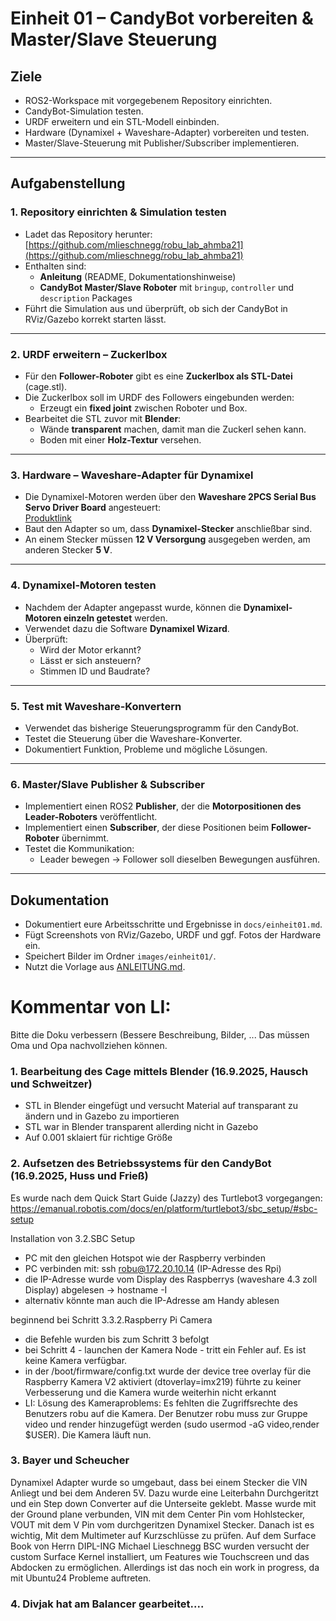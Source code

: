 # Einheit 01 – CandyBot vorbereiten & Master/Slave Steuerung

## Ziele
- ROS2-Workspace mit vorgegebenem Repository einrichten.  
- CandyBot-Simulation testen.  
- URDF erweitern und ein STL-Modell einbinden.  
- Hardware (Dynamixel + Waveshare-Adapter) vorbereiten und testen.  
- Master/Slave-Steuerung mit Publisher/Subscriber implementieren.  

---

## Aufgabenstellung

### 1. Repository einrichten & Simulation testen
- Ladet das Repository herunter:  
  [https://github.com/mlieschnegg/robu_lab_ahmba21](https://github.com/mlieschnegg/robu_lab_ahmba21)  
- Enthalten sind:  
  - **Anleitung** (README, Dokumentationshinweise)  
  - **CandyBot Master/Slave Roboter** mit `bringup`, `controller` und `description` Packages  
- Führt die Simulation aus und überprüft, ob sich der CandyBot in RViz/Gazebo korrekt starten lässt.  

---

### 2. URDF erweitern – Zuckerlbox
- Für den **Follower-Roboter** gibt es eine **Zuckerlbox als STL-Datei** (cage.stl).  
- Die Zuckerlbox soll im URDF des Followers eingebunden werden:  
  - Erzeugt ein **fixed joint** zwischen Roboter und Box.  
- Bearbeitet die STL zuvor mit **Blender**:  
  - Wände **transparent** machen, damit man die Zuckerl sehen kann.  
  - Boden mit einer **Holz-Textur** versehen.  

---

### 3. Hardware – Waveshare-Adapter für Dynamixel
- Die Dynamixel-Motoren werden über den **Waveshare 2PCS Serial Bus Servo Driver Board** angesteuert:  
  [Produktlink](https://www.amazon.de/dp/B0DK79JNNK?ref=ppx_yo2ov_dt_b_fed_asin_title)  
- Baut den Adapter so um, dass **Dynamixel-Stecker** anschließbar sind.  
- An einem Stecker müssen **12 V Versorgung** ausgegeben werden, am anderen Stecker **5 V**.  

---

### 4. Dynamixel-Motoren testen
- Nachdem der Adapter angepasst wurde, können die **Dynamixel-Motoren einzeln getestet** werden.  
- Verwendet dazu die Software **Dynamixel Wizard**.  
- Überprüft:  
  - Wird der Motor erkannt?  
  - Lässt er sich ansteuern?  
  - Stimmen ID und Baudrate?  

---

### 5. Test mit Waveshare-Konvertern
- Verwendet das bisherige Steuerungsprogramm für den CandyBot.  
- Testet die Steuerung über die Waveshare-Konverter.  
- Dokumentiert Funktion, Probleme und mögliche Lösungen.  

---

### 6. Master/Slave Publisher & Subscriber
- Implementiert einen ROS2 **Publisher**, der die **Motorpositionen des Leader-Roboters** veröffentlicht.  
- Implementiert einen **Subscriber**, der diese Positionen beim **Follower-Roboter** übernimmt.  
- Testet die Kommunikation:  
  - Leader bewegen → Follower soll dieselben Bewegungen ausführen.  

---

## Dokumentation
- Dokumentiert eure Arbeitsschritte und Ergebnisse in `docs/einheit01.md`.  
- Fügt Screenshots von RViz/Gazebo, URDF und ggf. Fotos der Hardware ein.  
- Speichert Bilder im Ordner `images/einheit01/`.  
- Nutzt die Vorlage aus [ANLEITUNG.md](../ANLEITUNG.md).  

# Kommentar von LI: 
Bitte die Doku verbessern (Bessere Beschreibung, Bilder, ... Das müssen Oma und Opa nachvollziehen können.

### 1. Bearbeitung des Cage mittels Blender (16.9.2025, Hausch und Schweitzer)
- STL in Blender eingefügt und versucht Material auf transparant zu ändern und in Gazebo zu importieren
- STL war in Blender transparent allerding nicht in Gazebo 
- Auf 0.001 sklaiert für richtige Größe

### 2. Aufsetzen des Betriebssystems für den CandyBot (16.9.2025, Huss und Frieß)

Es wurde nach dem Quick Start Guide (Jazzy) des Turtlebot3 vorgegangen: 
https://emanual.robotis.com/docs/en/platform/turtlebot3/sbc_setup/#sbc-setup

Installation von 3.2.SBC Setup
- PC mit den gleichen Hotspot wie der Raspberry verbinden
- PC verbinden mit: ssh robu@172.20.10.14 (IP-Adresse des Rpi)
- die IP-Adresse wurde vom Display des Raspberrys (waveshare 4.3 zoll Display) abgelesen -> hostname -I
- alternativ könnte man auch die IP-Adresse am Handy ablesen

beginnend bei Schritt 3.3.2.Raspberry Pi Camera
- die Befehle wurden bis zum Schritt 3 befolgt
- bei Schritt 4 - launchen der Kamera Node - tritt ein Fehler auf. Es ist keine Kamera verfügbar.
- in der /boot/firmware/config.txt wurde der device tree overlay für die Raspberry Kamera V2 aktiviert (dtoverlay=imx219) führte zu keiner Verbesserung und die Kamera wurde weiterhin nicht erkannt
- LI: Lösung des Kameraproblems: Es fehlten die Zugriffsrechte des Benutzers robu auf die Kamera. Der Benutzer robu muss zur Gruppe video und render hinzugefügt werden (sudo usermod -aG video,render $USER). Die Kamera läuft nun.

### 3. Bayer und Scheucher

Dynamixel Adapter wurde so umgebaut, dass bei einem Stecker die VIN Anliegt und bei dem Anderen 5V.
Dazu wurde eine Leiterbahn Durchgeritzt und ein Step down Converter auf die Unterseite geklebt. 
Masse wurde mit der Ground plane verbunden, VIN mit dem Center Pin vom Hohlstecker, VOUT mit dem V Pin vom durchgeritzen Dynamixel Stecker.
Danach ist es wichtig, Mit dem Multimeter auf Kurzschlüsse zu prüfen.
Auf dem Surface Book von Herrn DIPL-ING Michael Lieschnegg BSC wurden versucht der custom Surface Kernel installiert, 
um Features wie Touchscreen und das Abdocken zu ermöglichen. Allerdings ist das noch ein work in progress, da mit Ubuntu24 Probleme auftreten.

### 4. Divjak hat am Balancer gearbeitet....
